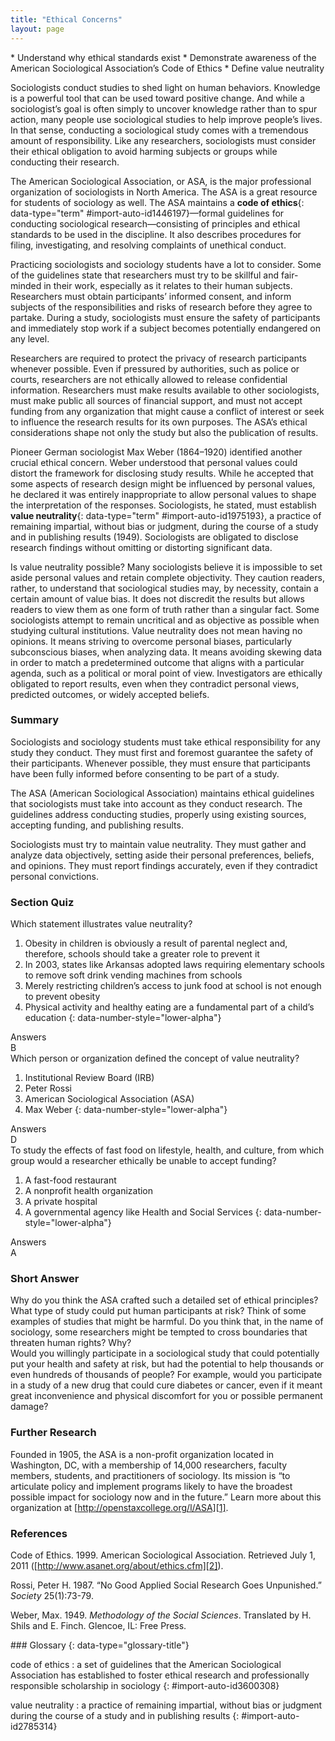 ```yaml
---
title: "Ethical Concerns"
layout: page
---
```



<div data-type="abstract" markdown="1">
* Understand why ethical standards exist
* Demonstrate awareness of the American Sociological Association’s Code of Ethics
* Define value neutrality

</div>

Sociologists conduct studies to shed light on human behaviors. Knowledge is a powerful tool that can be used toward positive change. And while a sociologist’s goal is often simply to uncover knowledge rather than to spur action, many people use sociological studies to help improve people’s lives. In that sense, conducting a sociological study comes with a tremendous amount of responsibility. Like any researchers, sociologists must consider their ethical obligation to avoid harming subjects or groups while conducting their research.

The American Sociological Association, or ASA, is the major professional organization of sociologists in North America. The ASA is a great resource for students of sociology as well. The ASA maintains a **code of ethics**{: data-type="term" #import-auto-id1446197}—formal guidelines for conducting sociological research—consisting of principles and ethical standards to be used in the discipline. It also describes procedures for filing, investigating, and resolving complaints of unethical conduct.

Practicing sociologists and sociology students have a lot to consider. Some of the guidelines state that researchers must try to be skillful and fair-minded in their work, especially as it relates to their human subjects. Researchers must obtain participants’ informed consent, and inform subjects of the responsibilities and risks of research before they agree to partake. During a study, sociologists must ensure the safety of participants and immediately stop work if a subject becomes potentially endangered on any level.

Researchers are required to protect the privacy of research participants whenever possible. Even if pressured by authorities, such as police or courts, researchers are not ethically allowed to release confidential information. Researchers must make results available to other sociologists, must make public all sources of financial support, and must not accept funding from any organization that might cause a conflict of interest or seek to influence the research results for its own purposes. The ASA’s ethical considerations shape not only the study but also the publication of results.

Pioneer German sociologist Max Weber (1864–1920) identified another crucial ethical concern. Weber understood that personal values could distort the framework for disclosing study results. While he accepted that some aspects of research design might be influenced by personal values, he declared it was entirely inappropriate to allow personal values to shape the interpretation of the responses. Sociologists, he stated, must establish **value neutrality**{: data-type="term" #import-auto-id1975193}, a practice of remaining impartial, without bias or judgment, during the course of a study and in publishing results (1949). Sociologists are obligated to disclose research findings without omitting or distorting significant data.

Is value neutrality possible? Many sociologists believe it is impossible to set aside personal values and retain complete objectivity. They caution readers, rather, to understand that sociological studies may, by necessity, contain a certain amount of value bias. It does not discredit the results but allows readers to view them as one form of truth rather than a singular fact. Some sociologists attempt to remain uncritical and as objective as possible when studying cultural institutions. Value neutrality does not mean having no opinions. It means striving to overcome personal biases, particularly subconscious biases, when analyzing data. It means avoiding skewing data in order to match a predetermined outcome that aligns with a particular agenda, such as a political or moral point of view. Investigators are ethically obligated to report results, even when they contradict personal views, predicted outcomes, or widely accepted beliefs.

### Summary

Sociologists and sociology students must take ethical responsibility for any study they conduct. They must first and foremost guarantee the safety of their participants. Whenever possible, they must ensure that participants have been fully informed before consenting to be part of a study.

The ASA (American Sociological Association) maintains ethical guidelines that sociologists must take into account as they conduct research. The guidelines address conducting studies, properly using existing sources, accepting funding, and publishing results.

Sociologists must try to maintain value neutrality. They must gather and analyze data objectively, setting aside their personal preferences, beliefs, and opinions. They must report findings accurately, even if they contradict personal convictions.

### Section Quiz

<div data-type="exercise" data-element-type="section-quiz">
<div data-type="problem" markdown="1">
Which statement illustrates value neutrality?

1.  Obesity in children is obviously a result of parental neglect and, therefore, schools should take a greater role to prevent it
2.  In 2003, states like Arkansas adopted laws requiring elementary schools to remove soft drink vending machines from schools
3.  Merely restricting children’s access to junk food at school is not enough to prevent obesity
4.  Physical activity and healthy eating are a fundamental part of a child’s education
{: data-number-style="lower-alpha"}

</div>
<div data-type="solution" id="eip-id1693743" markdown="1">
<div data-type="title">
Answers
</div>
B

</div>
</div>

<div data-type="exercise" data-element-type="section-quiz">
<div data-type="problem" markdown="1">
Which person or organization defined the concept of value neutrality?

1.  Institutional Review Board (IRB)
2.  Peter Rossi
3.  American Sociological Association (ASA)
4.  Max Weber
{: data-number-style="lower-alpha"}

</div>
<div data-type="solution" id="eip-id1557968" markdown="1">
<div data-type="title">
Answers
</div>
D

</div>
</div>

<div data-type="exercise" data-element-type="section-quiz">
<div data-type="problem" markdown="1">
To study the effects of fast food on lifestyle, health, and culture, from which group would a researcher ethically be unable to accept funding?

1.  A fast-food restaurant
2.  A nonprofit health organization
3.  A private hospital
4.  A governmental agency like Health and Social Services
{: data-number-style="lower-alpha"}

</div>
<div data-type="solution" markdown="1">
<div data-type="title">
Answers
</div>
A

</div>
</div>

### Short Answer

<div data-type="exercise" data-element-type="short-answer">
<div data-type="problem" markdown="1">
Why do you think the ASA crafted such a detailed set of ethical principles? What type of study could put human participants at risk? Think of some examples of studies that might be harmful. Do you think that, in the name of sociology, some researchers might be tempted to cross boundaries that threaten human rights? Why?

</div>
</div>

<div data-type="exercise" data-element-type="short-answer">
<div data-type="problem" markdown="1">
Would you willingly participate in a sociological study that could potentially put your health and safety at risk, but had the potential to help thousands or even hundreds of thousands of people? For example, would you participate in a study of a new drug that could cure diabetes or cancer, even if it meant great inconvenience and physical discomfort for you or possible permanent damage?

</div>
</div>

### Further Research

Founded in 1905, the ASA is a non-profit organization located in Washington, DC, with a membership of 14,000 researchers, faculty members, students, and practitioners of sociology. Its mission is “to articulate policy and implement programs likely to have the broadest possible impact for sociology now and in the future.” Learn more about this organization at [http://openstaxcollege.org/l/ASA][1].

### References

Code of Ethics. 1999. American Sociological Association. Retrieved July 1, 2011 ([http://www.asanet.org/about/ethics.cfm][2]).

Rossi, Peter H. 1987. “No Good Applied Social Research Goes Unpunished.” *Society* 25(1):73-79.

Weber, Max. 1949. *Methodology of the Social Sciences*. Translated by H. Shils and E. Finch. Glencoe, IL: Free Press.

<div data-type="glossary" markdown="1">
### Glossary
{: data-type="glossary-title"}

code of ethics
: a set of guidelines that the American Sociological Association has established to foster ethical research and professionally responsible scholarship in sociology
{: #import-auto-id3600308}

value neutrality
: a practice of remaining impartial, without bias or judgment during the course of a study and in publishing results
{: #import-auto-id2785314}

</div>



[1]: http://openstaxcollege.org/l/ASA
[2]: http://www.asanet.org/about/ethics.cfm

